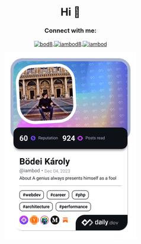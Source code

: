 <h1 align="center">Hi 👋</h1>
<h3 align="center">Connect with me:</h3>
<p align="center">
    <a href="https://dev.to/bod8" target="blank">
        <img align="center" src="https://raw.githubusercontent.com/rahuldkjain/github-profile-readme-generator/master/src/images/icons/Social/devto.svg" alt="bod8" height="30" width="40" />
    </a>
    <a href="https://twitter.com/iambod8" target="blank">
        <img align="center" src="https://raw.githubusercontent.com/rahuldkjain/github-profile-readme-generator/master/src/images/icons/Social/twitter.svg" alt="iambod8" height="30" width="40" />
    </a>
    <a href="https://linkedin.com/in/iambod" target="blank">
        <img align="center" src="https://raw.githubusercontent.com/rahuldkjain/github-profile-readme-generator/master/src/images/icons/Social/linked-in-alt.svg" alt="iambod" height="30" width="40" />
    </a>
</p>
<p align="center">
    <a href="https://app.daily.dev/iambod">
        <img src="https://github.com/IAmBod/IAmBod/blob/main/devcard.png" width="356" alt="Bödei Károly's Dev Card" />
    </a>
</p>
